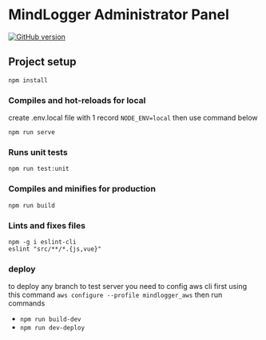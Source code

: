 # MindLogger Administrator Panel


[![GitHub version](https://img.shields.io/github/tag/ChildMindInstitute/mindlogger-admin.svg)](https://github.com/ChildMindInstitute/mindlogger-admin/releases)

## Project setup
```
npm install
```

### Compiles and hot-reloads for local
create .env.local file with 1 record ```NODE_ENV=local```
then use command below
```
npm run serve
```

### Runs unit tests
```
npm run test:unit
```

### Compiles and minifies for production
```
npm run build
```

### Lints and fixes files
```
npm -g i eslint-cli
eslint "src/**/*.{js,vue}"
```
### deploy
to deploy any branch to test server you need to config aws cli first
using this command
```aws configure --profile mindlogger_aws```
then run commands
- ```npm run build-dev```
- ```npm run dev-deploy```
